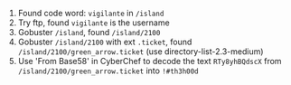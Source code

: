 1. Found code word: `vigilante` in `/island`
2. Try ftp, found `vigilante` is the username
3. Gobuster `/island`, found `/island/2100`
4. Gobuster `/island/2100` with ext `.ticket`, found `/island/2100/green_arrow.ticket` (use directory-list-2.3-medium)
5. Use 'From Base58' in CyberChef to decode the text `RTy8yhBQdscX` from `/island/2100/green_arrow.ticket` into `!#th3h00d`

